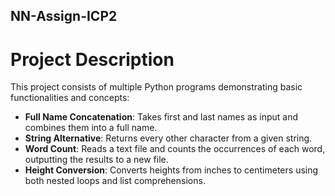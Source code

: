 ## NN-Assign-ICP2
# Project Description

This project consists of multiple Python programs demonstrating basic functionalities and concepts:

- **Full Name Concatenation**: Takes first and last names as input and combines them into a full name.
- **String Alternative**: Returns every other character from a given string.
- **Word Count**: Reads a text file and counts the occurrences of each word, outputting the results to a new file.
- **Height Conversion**: Converts heights from inches to centimeters using both nested loops and list comprehensions.


